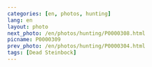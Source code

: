```yaml
---
categories: [en, photos, hunting]
lang: en
layout: photo
next_photo: /en/photos/hunting/P0000308.html
picname: P0000309
prev_photo: /en/photos/hunting/P0000304.html
tags: [Dead Steinbock]
---
```

